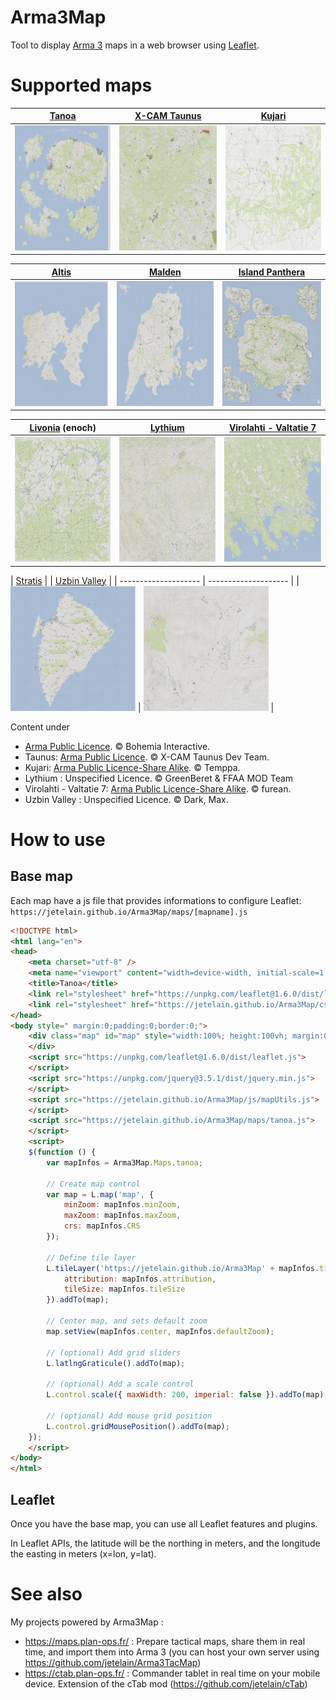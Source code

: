 # Arma3Map
Tool to display [Arma 3](https://arma3.com/) maps in a web browser using [Leaflet](https://leafletjs.com/).

# Supported maps

| [Tanoa](tanoa.html)  | [X-CAM Taunus](taunus.html) | [Kujari](kujari.html) |
| -------------------- | --------------------------- | --------------------- |
| <a href="tanoa.html"><img src="maps/tanoa/0/0/0.png" width="200" height="200" /></a> | <a href="taunus.html"><img src="maps/taunus/0/0/0.png" width="200" height="200" /></a> | <a href="kujari.html"><img src="maps/kujari/0/0/0.png" width="200" height="200" /></a> |

| [Altis](altis.html)  | [Malden](malden.html)  | [Island Panthera](panthera3.html)  | 
| -------------------- | -------------------- | -------------------- | 
| <a href="altis.html"><img src="maps/altis/0/0/0.png" width="200" height="200" /></a> | <a href="malden.html"><img src="maps/malden/0/0/0.png" width="200" height="200" /></a> | <a href="panthera3.html"><img src="maps/panthera3/0/0/0.png" width="200" height="200" /></a> |

| [Livonia](enoch.html) (enoch) | [Lythium](lythium.html) | [Virolahti - Valtatie 7](vt7.html) | 
| -------------------- | -------------------- | -------------------- | 
| <a href="enoch.html"><img src="maps/enoch/0/0/0.png" width="200" height="200" /></a> | <a href="lythium.html"><img src="maps/lythium/0/0/0.png" width="200" height="200" /></a> |  <a href="vt7.html"><img src="maps/vt7/0/0/0.png" width="200" height="200" /></a> |

| [Stratis](stratis.html) | | [Uzbin Valley](uzbin.html) | 
| -------------------- | -------------------- | 
| <a href="stratis.html"><img src="maps/stratis/0/0/0.png" width="200" height="200" /></a> | <a href="uzbin.html"><img src="maps/uzbin/0/0/0.png" width="200" height="200" /></a> | 

Content under 
- [Arma Public Licence](https://www.bohemia.net/community/licenses/arma-public-license). &copy; Bohemia Interactive.
- Taunus: [Arma Public Licence](https://www.bohemia.net/community/licenses/arma-public-license). &copy; X-CAM Taunus Dev Team.
- Kujari: [Arma Public Licence-Share Alike](https://www.bohemia.net/community/licenses/arma-public-license-share-alike). &copy; Temppa.
- Lythium : Unspecified Licence. &copy; GreenBeret &amp; FFAA MOD Team
- Virolahti - Valtatie 7: [Arma Public Licence-Share Alike](https://www.bohemia.net/community/licenses/arma-public-license-share-alike). &copy; furean.
- Uzbin Valley : Unspecified Licence. &copy; Dark, Max.

# How to use

## Base map

Each map have a js file that provides informations to configure Leaflet:
`https://jetelain.github.io/Arma3Map/maps/[mapname].js`

```html
<!DOCTYPE html>
<html lang="en">
<head>
    <meta charset="utf-8" />
    <meta name="viewport" content="width=device-width, initial-scale=1.0" />
    <title>Tanoa</title>
    <link rel="stylesheet" href="https://unpkg.com/leaflet@1.6.0/dist/leaflet.css" />
    <link rel="stylesheet" href="https://jetelain.github.io/Arma3Map/css/mapUtils.css" />
</head>
<body style=" margin:0;padding:0;border:0;">
    <div class="map" id="map" style="width:100%; height:100vh; margin:0;padding:0;border:0;">
    </div>
    <script src="https://unpkg.com/leaflet@1.6.0/dist/leaflet.js">
    </script>
	<script src="https://unpkg.com/jquery@3.5.1/dist/jquery.min.js">
    </script>
    <script src="https://jetelain.github.io/Arma3Map/js/mapUtils.js">
    </script>
    <script src="https://jetelain.github.io/Arma3Map/maps/tanoa.js">
    </script>
    <script>
    $(function () {
        var mapInfos = Arma3Map.Maps.tanoa;

        // Create map control
        var map = L.map('map', { 
            minZoom: mapInfos.minZoom, 
            maxZoom: mapInfos.maxZoom, 
            crs: mapInfos.CRS 
        });

        // Define tile layer
        L.tileLayer('https://jetelain.github.io/Arma3Map' + mapInfos.tilePattern, { 
            attribution: mapInfos.attribution, 
            tileSize: mapInfos.tileSize
        }).addTo(map);

        // Center map, and sets default zoom
        map.setView(mapInfos.center, mapInfos.defaultZoom);

        // (optional) Add grid sliders
        L.latlngGraticule().addTo(map);

        // (optional) Add a scale control
        L.control.scale({ maxWidth: 200, imperial: false }).addTo(map);

        // (optional) Add mouse grid position
        L.control.gridMousePosition().addTo(map);
    });
    </script>
</body>
</html>

```

## Leaflet

Once you have the base map, you can use all Leaflet features and plugins.

In Leaflet APIs, the latitude will be the northing in meters, and the longitude the easting in meters (x=lon, y=lat).

# See also

My projects powered by Arma3Map :
- https://maps.plan-ops.fr/ : Prepare tactical maps, share them in real time, and import them into Arma 3 (you can host your own server using https://github.com/jetelain/Arma3TacMap)
- https://ctab.plan-ops.fr/ : Commander tablet in real time on your mobile device. Extension of the cTab mod (https://github.com/jetelain/cTab)

